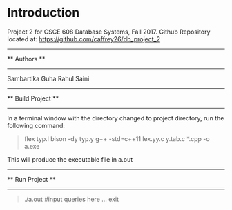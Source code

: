 # Introduction

Project 2 for CSCE 608 Database Systems, Fall 2017.
Github Repository located at: https://github.com/caffrey26/db_project_2

*************************
** Authors             **
*************************
Sambartika Guha 
Rahul Saini


*************************
** Build Project       **
*************************
In a terminal window with the directory changed to project directory, run the following command:
> flex typ.l
> bison -dy typ.y
> g++ -std=c++11 lex.yy.c y.tab.c *.cpp -o a.exe

This will produce the executable file in a.out


*************************
** Run Project         **
*************************

> ./a.out
> #input queries here ...
> exit
